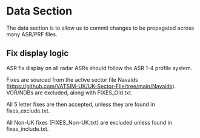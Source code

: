 # Data Section

The data section is to allow us to commit changes to be propagated across many ASR/PRF files.

## Fix display logic

ASR fix display on all radar ASRs should follow the ASR 1-4 profile system.

Fixes are sourced from the active sector file Navaids (https://github.com/VATSIM-UK/UK-Sector-File/tree/main/Navaids). VOR/NDBs are excluded, along with FIXES_Old.txt.

All 5 letter fixes are then accepted, unless they are found in fixes_exclude.txt. 

All Non-UK fixes (FIXES_Non-UK.txt) are excluded unless found in fixes_include.txt.